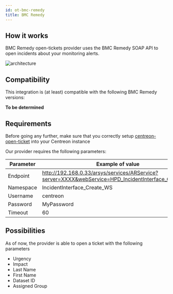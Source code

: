 ```yaml
---
id: ot-bmc-remedy
title: BMC Remedy
---
```


## How it works

BMC Remedy open-tickets provider uses the BMC Remedy SOAP API to open incidents
about your monitoring alerts.

![architecture](../../assets/integrations/open-tickets/ot-bmc-remedy-architecture.png)

## Compatibility

This integration is (at least) compatible with the following BMC Remedy
versions:

**To be determined**

## Requirements

Before going any further, make sure that you correctly setup
[centreon-open-ticket](/docs/20.04/alerts-notifications/ticketing/)
into your Centreon instance

Our provider requires the following parameters:

| Parameter | Example of value                                                                                      |
| --------- | ----------------------------------------------------------------------------------------------------- |
| Endpoint  | <http://192.168.0.33/arsys/services/ARService?server=XXXX&webService=HPD_IncidentInterface_Create_WS> |
| Namespace | IncidentInterface\_Create\_WS                                                                         |
| Username  | centreon                                                                                              |
| Password  | MyPassword                                                                                            |
| Timeout   | 60                                                                                                    |

## Possibilities

As of now, the provider is able to open a ticket with the following parameters

  - Urgency
  - Impact
  - Last Name
  - First Name
  - Dataset ID
  - Assigned Group
